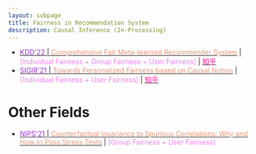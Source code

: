 ```yaml
---
layout: subpage
title: Fairness in Recommendation System
description: Causal Inference (In-Processing)
---
```


<!-- - [<font color="DarkOrchid">' </font>\|<font color="DarkSalmon"> </font>]() \| <font color="Violet">[ Fairness +  Fairness]</font> \| [<font color="DeepPink">知乎</font>]() -->
- [<font color="DarkOrchid">KDD'22 </font>\|<font color="DarkSalmon"> Comprehensive Fair Meta-learned Recommender System</font>](https://dl.acm.org/doi/10.1145/3534678.3539269) \| <font color="Violet">[Individual Fairness + Group Fairness + User Fairness]</font> \| [<font color="DeepPink">知乎</font>](https://zhuanlan.zhihu.com/p/554268676)
- [<font color="DarkOrchid">SIGIR'21 </font>\|<font color="DarkSalmon"> Towards Personalized Fairness based on Causal Notion</font>](https://dl.acm.org/doi/abs/10.1145/3404835.3462966?casa_token=IKPz455rovAAAAAA:YkffjU_9A2HfKXmgYBGWIcQnpPqBVhE8z8yzxCnu63rnb2PPFLnEYt9x4N9JSrcl0h6SggYmy4mA7YQ) \| <font color="Violet">[Individual Fairness + User Fairness]</font> \| [<font color="DeepPink">知乎</font>](https://zhuanlan.zhihu.com/p/432969760)


# Other Fields
- [<font color="DarkOrchid">NIPS'21 </font>\|<font color="DarkSalmon"> Counterfactual Invariance to Spurious Correlations: Why and How to Pass Stress Tests</font>](https://arxiv.org/abs/2106.00545) \| <font color="Violet">[Group Fairness + User Fairness]</font>


